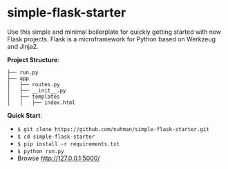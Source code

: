 # simple-flask-starter  
  
Use this simple and minimal boilerplate for quickly getting started with new Flask projects. Flask is a microframework for Python based on Werkzeug and Jinja2.  
  
**Project Structure**:  
  
```
├── run.py
├── app
│   ├── routes.py
│   ├── __init__.py
│   ├── templates
│   │   ├── index.html
```  
  
**Quick Start**:  
- `$ git clone https://github.com/nuhman/simple-flask-starter.git`  
- `$ cd simple-flask-starter`  
- `$ pip install -r requirements.txt`  
- `$ python run.py`  
- Browse http://127.0.0.1:5000/  
 



